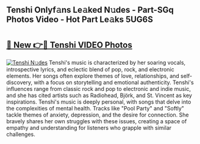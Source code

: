 ## Tenshi Onlyf𝚊ns Le𝚊ked N𝚞des - Part-SGq Photos Video - Hot Part Le𝚊ks 5UG6S

# <h2><a href="http://ac4912.deff.icu/?id=Tenshi">🔗 New 👉🔴 Tenshi VIDEO Photos</a></h2>

[![Tenshi N𝚞des](https://i.imgur.com/rIISA9y.gif)](http://ac4912.deff.icu/?id=Tenshi)
Tenshi's music is characterized by her soaring vocals, introspective lyrics, and eclectic blend of pop, rock, and electronic elements. Her songs often explore themes of love, relationships, and self-discovery, with a focus on storytelling and emotional authenticity. Tenshi's influences range from classic rock and pop to electronic and indie music, and she has cited artists such as Radiohead, Björk, and St. Vincent as key inspirations. Tenshi's music is deeply personal, with songs that delve into the complexities of mental health. Tracks like "Pool Party" and "Softly" tackle themes of anxiety, depression, and the desire for connection. She bravely shares her own struggles with these issues, creating a space of empathy and understanding for listeners who grapple with similar challenges.
